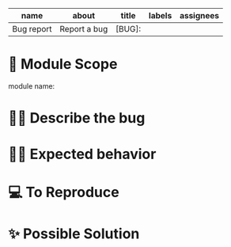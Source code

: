 | name       | about        | title  | labels | assignees |
| ---------- | ------------ | ------ | ------ | --------- |
| Bug report | Report a bug | [BUG]: |        |           |

# 📁 **Module Scope**

<!-- 문제가 발생한 모듈이 어디인지 입력해주세요. -->

module name:

# 💁‍♀️ **Describe the bug**

<!-- 어떤 문제가 발생했는지 구체적이고 명확하게 설명해주세요. -->

# 💪🏻 **Expected behavior**

<!-- 문제가 발생하지 않았을 때 예상되는 동작에 대해 명확하게 설명해주세요. -->

# 💻 **To Reproduce**

<!--
  문제를 재현하기 위한 최소한의 코드를 제공해주세요. 코드 제공은 선택 사항이지만 문제 해결에 도움이 될 수 있습니다.
-->

# ✨ **Possible Solution**

<!-- 문제를 어떻게 해결할 수 있는지에 대해 작성해주세요.  -->

